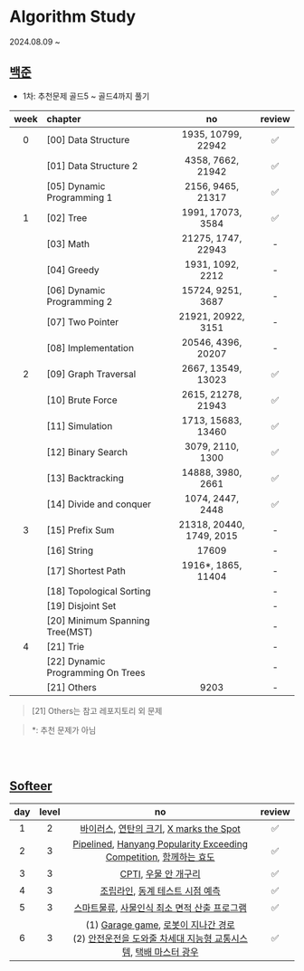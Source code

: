 # Algorithm Study

2024.08.09 ~

## [백준](https://github.com/tony9402/baekjoon)

* 1차: 추천문제 골드5 ~ 골드4까지 풀기

| week | chapter                            |            no            | review |
|:----:|:-----------------------------------|:------------------------:|:------:|
|  0   | [00] Data Structure                |    1935, 10799, 22942    |   ✅    |
|      | [01] Data Structure 2              |    4358, 7662, 21942     |   ✅    |
|      | [05] Dynamic Programming 1         |    2156, 9465, 21317     |   ✅    |
|  1   | [02] Tree                          |    1991, 17073, 3584     |   ✅    |
|      | [03] Math                          |    21275, 1747, 22943    |   -    |
|      | [04] Greedy                        |     1931, 1092, 2212     |   -    |
|      | [06] Dynamic Programming 2         |    15724, 9251, 3687     |   -    |
|      | [07] Two Pointer	                  |    21921, 20922, 3151    |   -    |
|      | [08] Implementation                |    20546, 4396, 20207    |   -    |
|  2   | [09] Graph Traversal               |    2667, 13549, 13023    |   ✅    |
|      | [10] Brute Force                   |    2615, 21278, 21943    |   ✅    |
|      | [11] Simulation                    |    1713, 15683, 13460    |   ✅    |
|      | [12] Binary Search                 |     3079, 2110, 1300     |   ✅    |
|      | [13] Backtracking                  |    14888, 3980, 2661     |   ✅    |
|      | [14] Divide and conquer            |     1074, 2447, 2448     |   ✅    |
|  3   | [15] Prefix Sum                    | 21318, 20440, 1749, 2015 |   -    |
|      | [16] String                        |          17609           |   -    |
|      | [17] Shortest Path                 |    1916*, 1865, 11404    |   -    |
|      | [18] Topological Sorting           |                          |   -    |
|      | [19] Disjoint Set                  |                          |   -    |
|      | [20] Minimum Spanning Tree(MST)    |                          |   -    |
|  4   | [21] Trie                          |                          |   -    |
|      | [22] 	Dynamic Programming On Trees |                          |   -    |
|      | [21] Others                        |           9203           |   -    |

> [21] Others는 참고 레포지토리 외 문제

> *: 추천 문제가 아님

<br>
<br>

## [Softeer](https://softeer.ai/practice)


| day | level |                                                                                                           no                                                                                                           |   review   |
|:---:|:-----:|:----------------------------------------------------------------------------------------------------------------------------------------------------------------------------------------------------------------------:|:----------:|
|  1  |   2   |                                       [바이러스](https://softeer.ai/practice/6284), [연탄의 크기](https://softeer.ai/practice/7628), [X marks the Spot](https://softeer.ai/practice/7703)                                       |     ✅      |
|  2  |   3   |                        [Pipelined](https://softeer.ai/practice/9496), [Hanyang Popularity Exceeding Competition](https://softeer.ai/practice/9495), [함께하는 효도](https://softeer.ai/practice/7727)                        |     ✅      |
|  3  |   3   |                                                                [CPTI](https://softeer.ai/practice/11002), [우물 안 개구리](https://softeer.ai/practice/6289)                                                                 |     ✅      |
|  4  |   3   |                                                               [조립라인](https://softeer.ai/practice/6287), [동계 테스트 시점 예측](https://softeer.ai/practice/6281)                                                               |     ✅      |
|  5  |   3   |                                                           [스마트물류](https://softeer.ai/practice/6279), [사물인식 최소 면적 산출 프로그램](https://softeer.ai/practice/6277)                                                            |     ✅      |
|  6  |   3   | (1) [Garage game](https://softeer.ai/practice/6276), [로봇이 지나간 경로](https://softeer.ai/practice/6275)<br/>(2) [안전운전을 도와줄 차세대 지능형 교통시스템](https://softeer.ai/practice/6274), [택배 마스터 광우](https://softeer.ai/practice/6273) |     ✅      |




